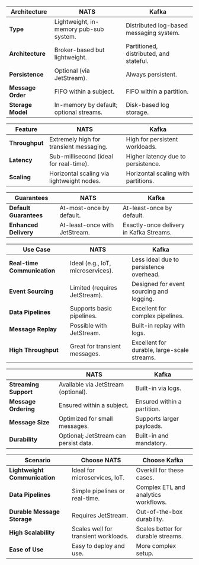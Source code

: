  

| Architecture      | **NATS**                                | **Kafka**                               |
| ----------------- | --------------------------------------- | --------------------------------------- |
| **Type**          | Lightweight, in-memory pub-sub system.  | Distributed log-based messaging system. |
| **Architecture**  | Broker-based but lightweight.           | Partitioned, distributed, and stateful. |
| **Persistence**   | Optional (via JetStream).               | Always persistent.                      |
| **Message Order** | FIFO within a subject.                  | FIFO within a partition.                |
| **Storage Model** | In-memory by default; optional streams. | Disk-based log storage.                 |

|Feature|**NATS**|**Kafka**|
|---|---|---|
|**Throughput**|Extremely high for transient messaging.|High for persistent workloads.|
|**Latency**|Sub-millisecond (ideal for real-time).|Higher latency due to persistence.|
|**Scaling**|Horizontal scaling via lightweight nodes.|Horizontal scaling with partitions.|

| Guarantees             | **NATS**                      | **Kafka**                               |
| ---------------------- | ----------------------------- | --------------------------------------- |
| **Default Guarantees** | At-most-once by default.      | At-least-once by default.               |
| **Enhanced Delivery**  | At-least-once with JetStream. | Exactly-once delivery in Kafka Streams. |

| Use Case                    | **NATS**                          | **Kafka**                                   |
| --------------------------- | --------------------------------- | ------------------------------------------- |
| **Real-time Communication** | Ideal (e.g., IoT, microservices). | Less ideal due to persistence overhead.     |
| **Event Sourcing**          | Limited (requires JetStream).     | Designed for event sourcing and logging.    |
| **Data Pipelines**          | Supports basic pipelines.         | Excellent for complex pipelines.            |
| **Message Replay**          | Possible with JetStream.          | Built-in replay with logs.                  |
| **High Throughput**         | Great for transient messages.     | Excellent for durable, large-scale streams. |

|                       | NATS                                  | Kafka                       |
| --------------------- | ------------------------------------- | --------------------------- |
| **Streaming Support** | Available via JetStream (optional).   | Built-in via logs.          |
| **Message Ordering**  | Ensured within a subject.             | Ensured within a partition. |
| **Message Size**      | Optimized for small messages.         | Supports larger payloads.   |
| **Durability**        | Optional; JetStream can persist data. | Built-in and mandatory.     |

|Scenario|**Choose NATS**|**Choose Kafka**|
|---|---|---|
|**Lightweight Communication**|Ideal for microservices, IoT.|Overkill for these cases.|
|**Data Pipelines**|Simple pipelines or real-time.|Complex ETL and analytics workflows.|
|**Durable Message Storage**|Requires JetStream.|Out-of-the-box durability.|
|**High Scalability**|Scales well for transient workloads.|Scales better for durable streams.|
|**Ease of Use**|Easy to deploy and use.|More complex setup.|
